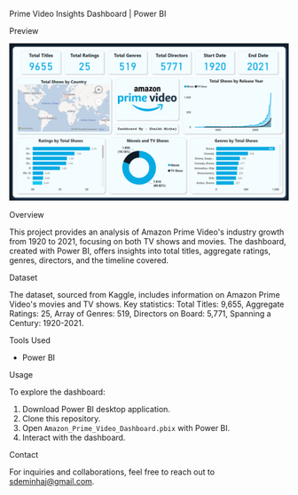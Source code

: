 Prime Video Insights Dashboard | Power BI

Preview

![Amazon Prime Video Dashboard Preview](https://github.com/minhaj-313/Amazon-Prime-Video-Dashboard-Using-PowerBi/blob/main/Amazon%20Prime%20Video%20Dashboard%20by%20Shaikh%20Minhaj.png)

Overview

This project provides an analysis of Amazon Prime Video's industry growth from 1920 to 2021, focusing on both TV shows and movies. The dashboard, created with Power BI, offers insights into total titles, aggregate ratings, genres, directors, and the timeline covered.

 Dataset

The dataset, sourced from Kaggle, includes information on Amazon Prime Video's movies and TV shows. Key statistics: Total Titles: 9,655, Aggregate Ratings: 25, Array of Genres: 519, Directors on Board: 5,771, Spanning a Century: 1920-2021.

 Tools Used

- Power BI

Usage

To explore the dashboard:

1. Download Power BI desktop application.
2. Clone this repository.
3. Open `Amazon_Prime_Video_Dashboard.pbix` with Power BI.
4. Interact with the dashboard.

 Contact

For inquiries and collaborations, feel free to reach out to sdeminhaj@gmail.com.
